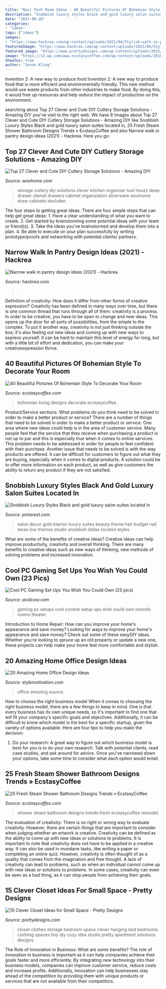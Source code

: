 ```yaml
---
title: "Nail Tech Room Ideas - 40 Beautiful Pictures Of Bohemian Style To Decorate Your Room"
description: "Snobbish luxury styles black and gold luxury salon suites located in"
date: "2023-09-28"
categories:
- "ideas"
tags: ["ideas"]
images:
- "https://www.hackrea.com/wp-content/uploads/2021/04/Stylish-walk-in-pantry-in-the-kitchen-768x1024.jpg?is-pending-load=1"
featuredImage: "https://www.hackrea.com/wp-content/uploads/2021/04/Stylish-walk-in-pantry-in-the-kitchen-768x1024.jpg?is-pending-load=1"
featured_image: "https://www.prettydesigns.com/wp-content/uploads/2015/10/Clothes-Storage.jpg"
image: "https://i2.wp.com/www.ecstasycoffee.com/wp-content/uploads/2016/11/shower-steam.jpg?resize=495%2C702"
ShowToc: true
author: "Jevon Kling"
---
```



Invention 2: A new way to produce food
Invention 2: A new way to produce food that is more efficient and environmentally friendly. This new method would use waste products from other industries to make food. By doing this, it would free up resources and help reduce the impact of production on the environment.

	

		
searching about Top 27 Clever and Cute DIY Cutlery Storage Solutions - Amazing DIY you've visit to the right web. We have 8 Images about Top 27 Clever and Cute DIY Cutlery Storage Solutions - Amazing DIY like Snobbish Luxury Styles Black and gold luxury salon suites located in, 25 Fresh Steam Shower Bathroom Designs Trends » EcstasyCoffee and also Narrow walk in pantry design ideas (2021) - Hackrea. Here you go:
		
    
## Top 27 Clever And Cute DIY Cutlery Storage Solutions - Amazing DIY

<img loading=lazy src="http://www.woohome.com/wp-content/uploads/2015/04/cutlery-storage-ideas-woohome-13.jpg" onerror="this.onerror=null;this.src='https://tse1.mm.bing.net/th?id=OIP.J9QzUChzaSQNPq2LgMppbgHaLO&amp;pid=15.1';" alt="Top 27 Clever and Cute DIY Cutlery Storage Solutions - Amazing DIY">

_Source: woohome.com_

>storage cutlery diy solutions clever kitchen organizer tool houzz deep drawer utensil drawers cabinet organization silverware woohome draw cabinets declutter. 

	

The four steps to getting great ideas.
There are four simple steps that can help get great ideas: 1. Have a clear understanding of what you want to create.
2. Get started by brainstorming some potential ideas with your team or friend(s).
3. Take the ideas you've brainstormed and develop them into a plan. 
4. Be able to execute on your plan successfully by writing prototype/proofs and networking with potential clients/ partners.

    
## Narrow Walk In Pantry Design Ideas (2021) - Hackrea

<img loading=lazy src="https://www.hackrea.com/wp-content/uploads/2021/04/Stylish-walk-in-pantry-in-the-kitchen-768x1024.jpg?is-pending-load=1" onerror="this.onerror=null;this.src='https://tse1.mm.bing.net/th?id=OIP.KP9ZSKmAvqWiauIlu-eQqwHaJ4&amp;pid=15.1';" alt="Narrow walk in pantry design ideas (2021) - Hackrea">

_Source: hackrea.com_

>. 

	

Definition of creativity: How does it differ from other forms of creative expression?
Creativity has been defined in many ways over time, but there is one common thread that runs through all of them: creativity is a process. In order to be creative, you have to be open to change and new ideas. This opens up the door for all sorts of possibilities, from the simple to the complex.
To put it another way, creativity is not just thinking outside the box; it's also feeling out new ideas and coming up with new ways to express yourself. It can be hard to maintain this level of energy for long, but with a little bit of effort and dedication, you can make your creativeexpression thrive.

    
## 40 Beautiful Pictures Of Bohemian Style To Decorate Your Room

<img loading=lazy src="https://i0.wp.com/www.ecstasycoffee.com/wp-content/uploads/2016/10/Bohemian-Living-Room-Designs-35.jpg?resize=600%2C881" onerror="this.onerror=null;this.src='https://tse3.mm.bing.net/th?id=OIP.YRsEy2Wyo410chk2s7XReAHaK3&amp;pid=15.1';" alt="40 Beautiful Pictures Of Bohemian Style To Decorate Your Room">

_Source: ecstasycoffee.com_

>bohemian living designs decorate ecstasycoffee. 

	

Product/Service sections: What problems do you think need to be solved in order to make a better product or service?
There are a number of things that need to be solved in order to make a better product or service. One area where new ideas could help is in the area of customer service. Many people feel that the service that they receive when purchasing a product is not up to par and this is especially true when it comes to online services. This problem needs to be addressed in order for people to feel confident with their purchase. Another issue that needs to be solved is with the way products are offered. It can be difficult for customers to figure out what they are buying, especially when it comes to digital products. A solution could be to offer more information on each product, as well as give customers the ability to return any product if they are not satisfied.

    
## Snobbish Luxury Styles Black And Gold Luxury Salon Suites Located In

<img loading=lazy src="https://i.pinimg.com/736x/09/ee/d6/09eed61ee1314c40f4ac6a80a2083874.jpg" onerror="this.onerror=null;this.src='https://tse1.mm.bing.net/th?id=OIP.ryjY0g-sZrLnPsJtYQDQDwHaJ3&amp;pid=15.1';" alt="Snobbish Luxury Styles Black and gold luxury salon suites located in">

_Source: pinterest.com_

>salon decor gold interior luxury suites beauty theme hair budget nail texas low themes studio snobbish dallas located styles. 

	

What are some of the benefits of creative ideas?
Creative ideas can help improve productivity, creativity and overall thinking. There are many benefits to creative ideas such as new ways of thinking, new methods of solving problems and increased innovation.

    
## Cool PC Gaming Set Ups You Wish You Could Own (23 Pics)

<img loading=lazy src="https://cdn.acidcow.com/pics/20160810/coolest_pc_gaming_setups_05.jpg" onerror="this.onerror=null;this.src='https://tse3.mm.bing.net/th?id=OIP.xgBmDTRU79JXpfASZ29iOgEyDL&amp;pid=15.1';" alt="Cool PC Gaming Set Ups You Wish You Could Own (23 pics)">

_Source: acidcow.com_

>gaming pc setups cool coolest setup ups wish could own izismile rooms theater. 

	

Introduction to Home Repair: How can you improve your home's appearance and save money?
Looking for ways to improve your home's appearance and save money? Check out some of these easyDIY ideas. Whether you're looking to spruce up an old property or update a new one, these projects can help make your home feel more comfortable and stylish.

    
## 20 Amazing Home Office Design Ideas

<img loading=lazy src="https://www.stylemotivation.com/wp-content/uploads/2013/09/20-Amazing-Home-Office-Design-Ideas-11.jpg" onerror="this.onerror=null;this.src='https://tse1.mm.bing.net/th?id=OIP.HXuwOxYXWANdmrNeBEKHYwAAAA&amp;pid=15.1';" alt="20 Amazing Home Office Design Ideas">

_Source: stylemotivation.com_

>office amazing source. 

	

How to choose the right business model
When it comes to choosing the right business model, there are a few things to keep in mind. One is that every business has its own unique needs, so it's important to find one that will fit your company's specific goals and objectives. Additionally, it can be difficult to know which model is the best for a specific startup, given the variety of options available. Here are four tips to help you make the decision: 
1) Do your research: A great way to figure out which business model is best for you is to do your own research. Talk with potential clients, read case studies, and ask around for advice. Once you've narrowed down your options, take some time to consider what each option would entail.

    
## 25 Fresh Steam Shower Bathroom Designs Trends » EcstasyCoffee

<img loading=lazy src="https://i2.wp.com/www.ecstasycoffee.com/wp-content/uploads/2016/11/shower-steam.jpg?resize=495%2C702" onerror="this.onerror=null;this.src='https://tse4.mm.bing.net/th?id=OIP.oq2_UmW_PaW2kfVW_cwbYgHaKg&amp;pid=15.1';" alt="25 Fresh Steam Shower Bathroom Designs Trends » EcstasyCoffee">

_Source: ecstasycoffee.com_

>shower steam bathroom designs trends fresh ecstasycoffee remodel. 

	

The evaluation of creativity: There is no right or wrong way to evaluate creativity. However, there are certain things that are important to consider when judging whether an artwork is creative.
Creativity can be defined as the ability to come up with new ideas or solutions to problems. It is important to note that creativity does not have to be applied in a creative way. It can also be used in mundane tasks, like writing a paper or completing an online quiz. However, creativity is often thought of as a quality that comes from the imagination and free thought. A lack of creativity can lead to problems, such as when an individual cannot come up with new ideas or solutions to problems. In some cases, creativity can even be seen as a bad thing, as it can stop people from achieving their goals.

    
## 15 Clever Closet Ideas For Small Space - Pretty Designs

<img loading=lazy src="https://www.prettydesigns.com/wp-content/uploads/2015/10/Clothes-Storage.jpg" onerror="this.onerror=null;this.src='https://tse1.mm.bing.net/th?id=OIP.1aTzA40VQhfVq9wn073BxQHaLF&amp;pid=15.1';" alt="15 Clever Closet Ideas for Small Space - Pretty Designs">

_Source: prettydesigns.com_

>closet clothes storage bedroom space clever hanging bed bedrooms clothing spaces tiny diy cozy idea studio pretty apartment solutions designs. 

	

The Role of Innovation in Business: What are some benefits?
The role of innovation in business is important as it can help companies achieve their goals faster and more efficiently. By integrating new technology into their business models, companies can improve customer service, reduce costs and increase profits. Additionally, innovation can help businesses stay ahead of the competition by providing them with unique products or services that are not available from their competitors.

